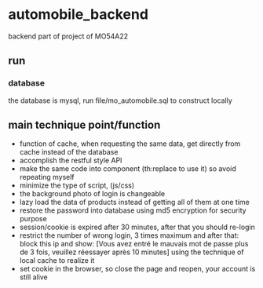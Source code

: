 # automobile_backend
backend part of project of MO54A22

## run
### database
the database is mysql, run file/mo_automobile.sql to construct locally


## main technique point/function
* function of cache, when requesting the same data, get directly from cache instead of the database 
* accomplish the restful style API
* make the same code into component (th:replace to use it) so avoid repeating myself
* minimize the type of script, (js/css)
* the background photo of login is changeable  
* lazy load the data of products instead of getting all of them at one time
* restore the password into database using md5 encryption for security purpose
* session/cookie is expired after 30 minutes, after that you should re-login
* restrict the number of wrong login, 3 times maximum and after that: block this ip and show:
[Vous avez entré le mauvais mot de passe plus de 3 fois, veuillez réessayer après 10 minutes]
using the technique of local cache to realize it
* set cookie in the browser, so close the page and reopen, your account is still alive


